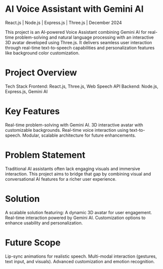 # AI Voice Assistant with Gemini AI
  React.js | Node.js | Express.js | Three.js | December 2024

 This project is an AI-powered Voice Assistant combining Gemini AI for real-time problem-solving and natural language processing with an interactive 3D avatar developed using Three.js. 
 It delivers seamless user interaction through real-time text-to-speech capabilities and personalization features like background color customization.

 
# Project Overview

  Tech Stack
  Frontend: React.js, Three.js, Web Speech API
  Backend: Node.js, Express.js, Gemini AI

# Key Features
  Real-time problem-solving with Gemini AI.
  3D interactive avatar with customizable backgrounds.
  Real-time voice interaction using text-to-speech.
  Modular, scalable architecture for future enhancements.


# Problem Statement
  Traditional AI assistants often lack engaging visuals and immersive interaction. This project aims to bridge that gap by combining visual and conversational AI features for a richer user experience.

# Solution
  A scalable solution featuring:
  A dynamic 3D avatar for user engagement.
  Real-time interaction powered by Gemini AI.
  Customization options to enhance usability and personalization.
  
# Future Scope
  Lip-sync animations for realistic speech.
  Multi-modal interaction (gestures, text input, and visuals).
  Advanced customization and emotion recognition.

